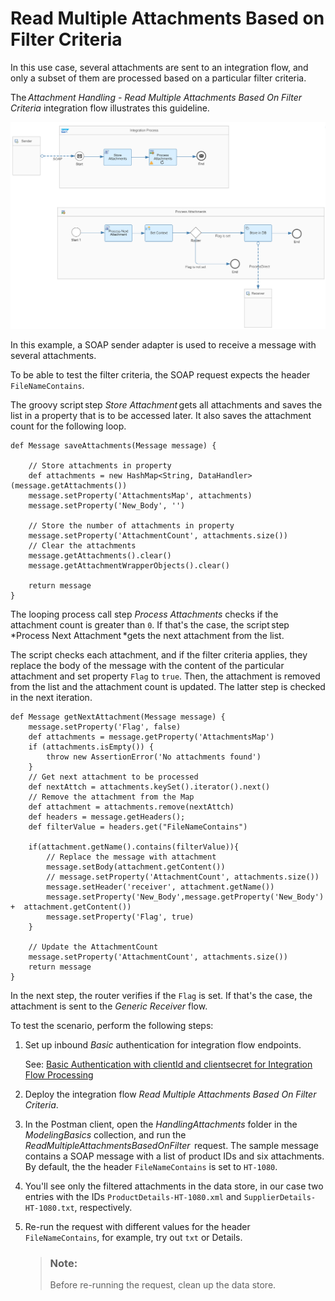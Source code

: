 <!-- loiob9c2354da3bd4b029af109a0413c9be9 -->

# Read Multiple Attachments Based on Filter Criteria

In this use case, several attachments are sent to an integration flow, and only a subset of them are processed based on a particular filter criteria.

The *Attachment Handling - Read Multiple Attachments Based On Filter Criteria* integration flow illustrates this guideline.

![](images/Read_Multiple_Attachments_Based_On_Filter_Criteria_2cafdce.png)

In this example, a SOAP sender adapter is used to receive a message with several attachments.

To be able to test the filter criteria, the SOAP request expects the header `FileNameContains`.

The groovy script step *Store Attachment* gets all attachments and saves the list in a property that is to be accessed later. It also saves the attachment count for the following loop.

```
def Message saveAttachments(Message message) {

    // Store attachments in property
    def attachments = new HashMap<String, DataHandler>(message.getAttachments())
    message.setProperty('AttachmentsMap', attachments)
    message.setProperty('New_Body', '')
     
    // Store the number of attachments in property
    message.setProperty('AttachmentCount', attachments.size())
    // Clear the attachments
    message.getAttachments().clear()
    message.getAttachmentWrapperObjects().clear()

    return message
}

```

The looping process call step *Process Attachments* checks if the attachment count is greater than `0`. If that's the case, the script step *Process Next Attachment *gets the next attachment from the list.

The script checks each attachment, and if the filter criteria applies, they replace the body of the message with the content of the particular attachment and set property `Flag` to `true`. Then, the attachment is removed from the list and the attachment count is updated. The latter step is checked in the next iteration.

```
def Message getNextAttachment(Message message) {
    message.setProperty('Flag', false)
    def attachments = message.getProperty('AttachmentsMap')
    if (attachments.isEmpty()) {
        throw new AssertionError('No attachments found')
    }
    // Get next attachment to be processed
    def nextAttch = attachments.keySet().iterator().next()
    // Remove the attachment from the Map
    def attachment = attachments.remove(nextAttch)
    def headers = message.getHeaders();
    def filterValue = headers.get("FileNameContains")
    
    if(attachment.getName().contains(filterValue)){
        // Replace the message with attachment
        message.setBody(attachment.getContent())
        // message.setProperty('AttachmentCount', attachments.size())
        message.setHeader('receiver', attachment.getName())
        message.setProperty('New_Body',message.getProperty('New_Body') +  attachment.getContent())
        message.setProperty('Flag', true)
    }
   
    // Update the AttachmentCount
    message.setProperty('AttachmentCount', attachments.size())
    return message
}

```

In the next step, the router verifies if the `Flag` is set. If that's the case, the attachment is sent to the *Generic Receiver* flow.

To test the scenario, perform the following steps:

1.  Set up inbound *Basic* authentication for integration flow endpoints.

    See: [Basic Authentication with clientId and clientsecret for Integration Flow Processing](../40-RemoteSystems/basic-authentication-with-clientid-and-clientsecret-for-integration-flow-processing-647eeb3.md)

2.  Deploy the integration flow *Read Multiple Attachments Based On Filter Criteria*.

3.  In the Postman client, open the *HandlingAttachments* folder in the *ModelingBasics* collection, and run the *ReadMultipleAttachmentsBasedOnFilter*  request. The sample message contains a SOAP message with a list of product IDs and six attachments. By default, the the header `FileNameContains` is set to `HT-1080`.

4.  You'll see only the filtered attachments in the data store, in our case two entries with the IDs `ProductDetails-HT-1080.xml` and `SupplierDetails-HT-1080.txt`, respectively.

5.  Re-run the request with different values for the header `FileNameContains`, for example, try out `txt` or Details.

    > ### Note:  
    > Before re-running the request, clean up the data store.


